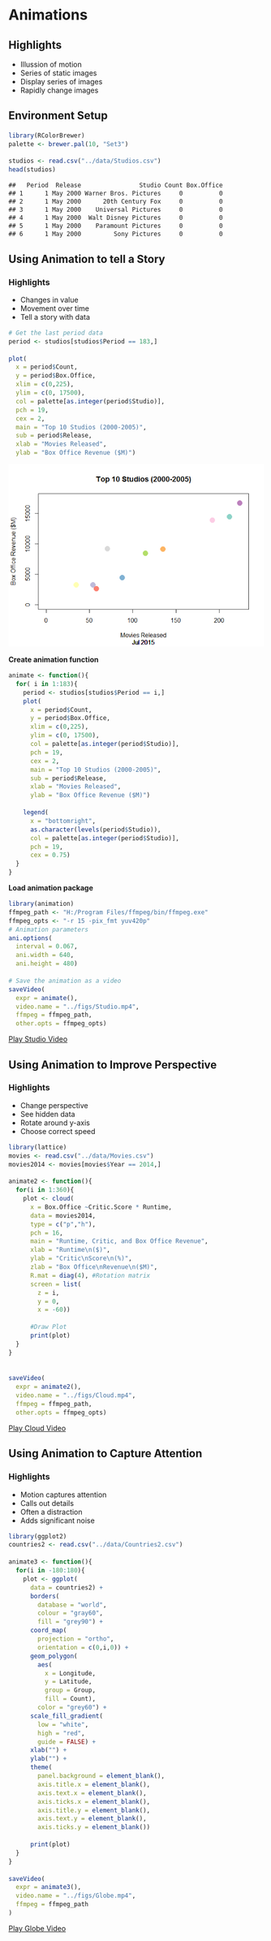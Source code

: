 # Animations

## Highlights

* Illussion of motion
* Series of static images
* Display series of images
* Rapidly change images

## Environment Setup

``` r
library(RColorBrewer) 
palette <- brewer.pal(10, "Set3")

studios <- read.csv("../data/Studios.csv")
head(studios)
```

    ##   Period  Release                Studio Count Box.Office
    ## 1      1 May 2000 Warner Bros. Pictures     0          0
    ## 2      1 May 2000      20th Century Fox     0          0
    ## 3      1 May 2000    Universal Pictures     0          0
    ## 4      1 May 2000  Walt Disney Pictures     0          0
    ## 5      1 May 2000    Paramount Pictures     0          0
    ## 6      1 May 2000         Sony Pictures     0          0

## Using Animation to tell a Story

### Highlights

* Changes in value
* Movement over time
* Tell a story with data


``` r
# Get the last period data
period <- studios[studios$Period == 183,]

plot(
  x = period$Count,
  y = period$Box.Office,
  xlim = c(0,225),
  ylim = c(0, 17500),
  col = palette[as.integer(period$Studio)],
  pch = 19,
  cex = 2,
  main = "Top 10 Studios (2000-2005)",
  sub = period$Release,
  xlab = "Movies Released",
  ylab = "Box Office Revenue ($M)")
```

![](../../images/statistics/animation_1.png)

**Create animation function**

``` r
animate <- function(){
  for( i in 1:183){
    period <- studios[studios$Period == i,]
    plot(
      x = period$Count,
      y = period$Box.Office,
      xlim = c(0,225),
      ylim = c(0, 17500),
      col = palette[as.integer(period$Studio)],
      pch = 19,
      cex = 2,
      main = "Top 10 Studios (2000-2005)",
      sub = period$Release,
      xlab = "Movies Released",
      ylab = "Box Office Revenue ($M)")
    
    legend(
      x = "bottomright",
      as.character(levels(period$Studio)),
      col = palette[as.integer(period$Studio)],
      pch = 19,
      cex = 0.75)
  }
}
```

**Load animation package**

``` r
library(animation)
ffmpeg_path <- "H:/Program Files/ffmpeg/bin/ffmpeg.exe"
ffmpeg_opts <- "-r 15 -pix_fmt yuv420p"
# Animation parameters
ani.options(
  interval = 0.067,
  ani.width = 640,
  ani.height = 480)

# Save the animation as a video
saveVideo(
  expr = animate(),
  video.name = "../figs/Studio.mp4",
  ffmpeg = ffmpeg_path,
  other.opts = ffmpeg_opts)
```
[Play Studio Video](../../images/videos/Studio.mp4)

## Using Animation to Improve Perspective

### Highlights

* Change perspective
* See hidden data
* Rotate around y-axis
* Choose correct speed


``` r
library(lattice)
movies <- read.csv("../data/Movies.csv")
movies2014 <- movies[movies$Year == 2014,]

animate2 <- function(){
  for(i in 1:360){
    plot <- cloud(
      x = Box.Office ~Critic.Score * Runtime,
      data = movies2014,
      type = c("p","h"),
      pch = 16,
      main = "Runtime, Critic, and Box Office Revenue",
      xlab = "Runtime\n($)",
      ylab = "Critic\nScore\n(%)",
      zlab = "Box Office\nRevenue\n($M)",
      R.mat = diag(4), #Rotation matrix
      screen = list(
        z = i,
        y = 0,
        x = -60))

      #Draw Plot
      print(plot)
  }
}


saveVideo(
  expr = animate2(),
  video.name = "../figs/Cloud.mp4",
  ffmpeg = ffmpeg_path,
  other.opts = ffmpeg_opts)
```

[Play Cloud Video](../../images/videos/Cloud.mp4)

## Using Animation to Capture Attention

### Highlights

* Motion captures attention
* Calls out details
* Often a distraction
* Adds significant noise


``` r
library(ggplot2)
countries2 <- read.csv("../data/Countries2.csv")

animate3 <- function(){
  for(i in -180:180){
    plot <- ggplot(
      data = countries2) +
      borders(
        database = "world",
        colour = "gray60",
        fill = "grey90") +
      coord_map(
        projection = "ortho",
        orientation = c(0,i,0)) + 
      geom_polygon(
        aes(
          x = Longitude,
          y = Latitude,
          group = Group,
          fill = Count),
        color = "grey60") +
      scale_fill_gradient(
        low = "white",
        high = "red",
        guide = FALSE) +
      xlab("") +
      ylab("") +
      theme(
        panel.background = element_blank(),
        axis.title.x = element_blank(),
        axis.text.x = element_blank(),
        axis.ticks.x = element_blank(),
        axis.title.y = element_blank(),
        axis.text.y = element_blank(),
        axis.ticks.y = element_blank())
      
      print(plot)
  }
}

saveVideo(
  expr = animate3(),
  video.name = "../figs/Globe.mp4",
  ffmpeg = ffmpeg_path
)
```

[Play Globe Video](../../images/videos/Globe.mp4)